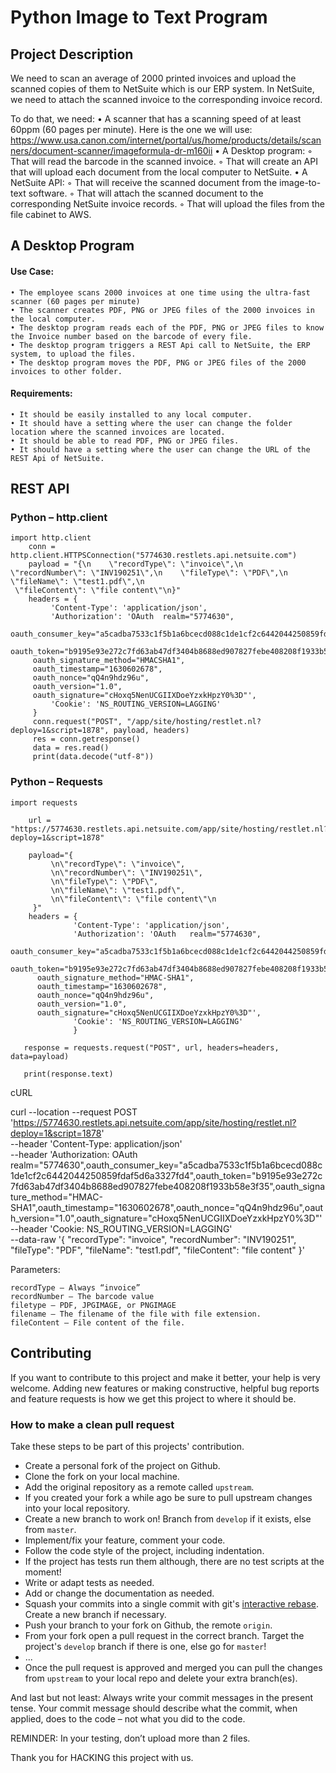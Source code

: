 # Python Image to Text Program

## Project Description

We need to scan an average of 2000 printed invoices and upload the scanned copies of them to NetSuite which is our ERP system. 
In NetSuite, we need to attach the scanned invoice to the corresponding invoice record.

To do that, we need:
    • A scanner that has a scanning speed of at least 60ppm (60 pages per minute). 
    Here is the one we will use: https://www.usa.canon.com/internet/portal/us/home/products/details/scanners/document-scanner/imageformula-dr-m160ii
    • A Desktop program:
        ◦ That will read the barcode in the scanned invoice. 
        ◦ That will create an API that will upload each document from the local computer to NetSuite.
    • A NetSuite API:
        ◦ That will receive the scanned document from the image-to-text software.
        ◦ That will attach the scanned document to the corresponding NetSuite invoice records.
        ◦ That will upload the files from the file cabinet to AWS.

## A Desktop Program

#### Use Case:
    • The employee scans 2000 invoices at one time using the ultra-fast scanner (60 pages per minute)
    • The scanner creates PDF, PNG or JPEG files of the 2000 invoices in the local computer.
    • The desktop program reads each of the PDF, PNG or JPEG files to know the Invoice number based on the barcode of every file.
    • The desktop program triggers a REST Api call to NetSuite, the ERP system, to upload the files.
    • The desktop program moves the PDF, PNG or JPEG files of the 2000 invoices to other folder.

#### Requirements:
    • It should be easily installed to any local computer.
    • It should have a setting where the user can change the folder location where the scanned invoices are located.
    • It should be able to read PDF, PNG or JPEG files.
    • It should have a setting where the user can change the URL of the REST Api of NetSuite.





## REST API

### Python – http.client

	import http.client
        conn = http.client.HTTPSConnection("5774630.restlets.api.netsuite.com")
        payload = "{\n    \"recordType\": \"invoice\",\n    \"recordNumber\": \"INV190251\",\n    \"fileType\": \"PDF\",\n    \"fileName\": \"test1.pdf\",\n    
	 \"fileContent\": \"file content\"\n}"
        headers = {
             'Content-Type': 'application/json',
             'Authorization': 'OAuth  realm="5774630",
	     oauth_consumer_key="a5cadba7533c1f5b1a6bcecd088c1de1cf2c6442044250859fdaf5d6a3327fd4",
	     oauth_token="b9195e93e272c7fd63ab47df3404b8688ed907827febe408208f1933b58e3f35",
	     oauth_signature_method="HMACSHA1",
	     oauth_timestamp="1630602678",
	     oauth_nonce="qQ4n9hdz96u",
	     oauth_version="1.0",
	     oauth_signature="cHoxq5NenUCGIIXDoeYzxkHpzY0%3D"',
             'Cookie': 'NS_ROUTING_VERSION=LAGGING'
         }
         conn.request("POST", "/app/site/hosting/restlet.nl?deploy=1&script=1878", payload, headers)
         res = conn.getresponse()
         data = res.read()
         print(data.decode("utf-8"))


### Python – Requests

	import requests

        url = "https://5774630.restlets.api.netsuite.com/app/site/hosting/restlet.nl?deploy=1&script=1878"

        payload="{
	         \n\"recordType\": \"invoice\",
	         \n\"recordNumber\": \"INV190251\",
	         \n\"fileType\": \"PDF\",
	         \n\"fileName\": \"test1.pdf\",
	         \n\"fileContent\": \"file content\"\n
		 }"
        headers = {
                  'Content-Type': 'application/json',
                  'Authorization': 'OAuth   realm="5774630",
		  oauth_consumer_key="a5cadba7533c1f5b1a6bcecd088c1de1cf2c6442044250859fdaf5d6a3327fd4",
		  oauth_token="b9195e93e272c7fd63ab47df3404b8688ed907827febe408208f1933b58e3f35",
		  oauth_signature_method="HMAC-SHA1",
		  oauth_timestamp="1630602678",
		  oauth_nonce="qQ4n9hdz96u",
		  oauth_version="1.0",
		  oauth_signature="cHoxq5NenUCGIIXDoeYzxkHpzY0%3D"',
                  'Cookie': 'NS_ROUTING_VERSION=LAGGING'
                  }

       response = requests.request("POST", url, headers=headers, data=payload)

       print(response.text)


cURL

curl --location --request POST 'https://5774630.restlets.api.netsuite.com/app/site/hosting/restlet.nl?deploy=1&script=1878' \
--header 'Content-Type: application/json' \
--header 'Authorization: OAuth realm="5774630",oauth_consumer_key="a5cadba7533c1f5b1a6bcecd088c1de1cf2c6442044250859fdaf5d6a3327fd4",oauth_token="b9195e93e272c7fd63ab47df3404b8688ed907827febe408208f1933b58e3f35",oauth_signature_method="HMAC-SHA1",oauth_timestamp="1630602678",oauth_nonce="qQ4n9hdz96u",oauth_version="1.0",oauth_signature="cHoxq5NenUCGIIXDoeYzxkHpzY0%3D"' \
--header 'Cookie: NS_ROUTING_VERSION=LAGGING' \
--data-raw '{
    "recordType": "invoice",
    "recordNumber": "INV190251",
    "fileType": "PDF",
    "fileName": "test1.pdf",
    "fileContent": "file content"
}'


Parameters:

	recordType – Always “invoice”
	recordNumber – The barcode value
	filetype – PDF, JPGIMAGE, or PNGIMAGE
	filename – The filename of the file with file extension.
	fileContent – File content of the file.


## Contributing

If you want to contribute to this project and make it better, your help is very welcome. 
Adding new features or making constructive, helpful bug reports and feature requests is how we get this project to where it should be.

### How to make a clean pull request

Take these steps to be part of this projects' contribution.

- Create a personal fork of the project on Github.
- Clone the fork on your local machine.
- Add the original repository as a remote called `upstream`.
- If you created your fork a while ago be sure to pull upstream changes into your local repository.
- Create a new branch to work on! Branch from `develop` if it exists, else from `master`.
- Implement/fix your feature, comment your code.
- Follow the code style of the project, including indentation.
- If the project has tests run them although, there are no test scripts at the moment!
- Write or adapt tests as needed.
- Add or change the documentation as needed.
- Squash your commits into a single commit with git's [interactive rebase](https://help.github.com/articles/interactive-rebase). Create a new branch if necessary.
- Push your branch to your fork on Github, the remote `origin`.
- From your fork open a pull request in the correct branch. Target the project's `develop` branch if there is one, else go for `master`!
- ...
- Once the pull request is approved and merged you can pull the changes from `upstream` to your local repo and delete
your extra branch(es).

And last but not least: Always write your commit messages in the present tense. 
Your commit message should describe what the commit, when applied, does to the code – not what you did to the code.


REMINDER: In your testing, don’t upload more than 2 files.

Thank you for HACKING this project with us.
